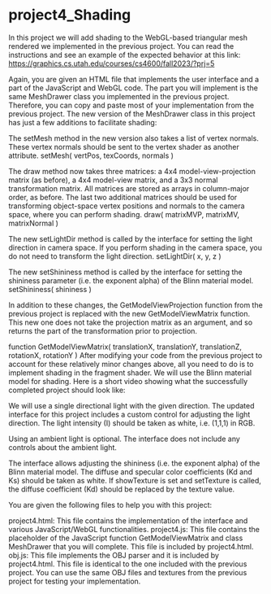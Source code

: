 
# project4_Shading
In this project we will add shading to the WebGL-based triangular mesh rendered we implemented in the previous project. You can read the instructions and see an example of the expected behavior at this link:
https://graphics.cs.utah.edu/courses/cs4600/fall2023/?prj=5

Again, you are given an HTML file that implements the user interface and a part of the JavaScript and WebGL code. The part you will implement is the same MeshDrawer class you implemented in the previous project. Therefore, you can copy and paste most of your implementation from the previous project. The new version of the MeshDrawer class in this project has just a few additions to facilitate shading:

The setMesh method in the new version also takes a list of vertex normals. These vertex normals should be sent to the vertex shader as another attribute.
setMesh( vertPos, texCoords, normals )

The draw method now takes three matrices: a 4x4 model-view-projection matrix (as before), a 4x4 model-view matrix, and a 3x3 normal transformation matrix. All matrices are stored as arrays in column-major order, as before. The last two additional matrices should be used for transforming object-space vertex positions and normals to the camera space, where you can perform shading.
draw( matrixMVP, matrixMV, matrixNormal )

The new setLightDir method is called by the interface for setting the light direction in camera space. If you perform shading in the camera space, you do not need to transform the light direction.
setLightDir( x, y, z )

The new setShininess method is called by the interface for setting the shininess parameter (i.e. the exponent alpha) of the Blinn material model.
setShininess( shininess )

In addition to these changes, the GetModelViewProjection function from the previous project is replaced with the new GetModelViewMatrix function. This new one does not take the projection matrix as an argument, and so returns the part of the transformation prior to projection.

function GetModelViewMatrix( translationX, translationY, translationZ, rotationX, rotationY )
After modifying your code from the previous project to account for these relatively minor changes above, all you need to do is to implement shading in the fragment shader. We will use the Blinn material model for shading. Here is a short video showing what the successfully completed project should look like:


We will use a single directional light with the given direction. The updated interface for this project includes a custom control for adjusting the light direction. The light intensity (I) should be taken as white, i.e. (1,1,1) in RGB.

Using an ambient light is optional. The interface does not include any controls about the ambient light.

The interface allows adjusting the shininess (i.e. the exponent alpha) of the Blinn material model. The diffuse and specular color coefficients (Kd and Ks) should be taken as white. If showTexture is set and setTexture is called, the diffuse coefficient (Kd) should be replaced by the texture value.

You are given the following files to help you with this project:

project4.html: This file contains the implementation of the interface and various JavaScript/WebGL functionalities.
project4.js: This file contains the placeholder of the JavaScript function GetModelViewMatrix and class MeshDrawer that you will complete. This file is included by project4.html.
obj.js: This file implements the OBJ parser and it is included by project4.html. This file is identical to the one included with the previous project.
You can use the same OBJ files and textures from the previous project for testing your implementation.
